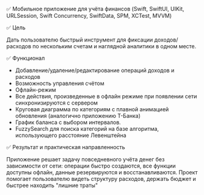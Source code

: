 ✅ Мобильное приложение для учёта финансов
(Swift, SwiftUI, UIKit, URLSession, Swift Concurrency, SwiftData, SPM, XCTest, MVVM)

✅ Цель

Дать пользователю быстрый инструмент для фиксации доходов/расходов по нескольким счетам и наглядной аналитики в одном месте.

✅ Функционал

* Добавление/удаление/редактирование операций доходов и расходов
* Возможность управления счётом
* Офлайн-режим
* Все действия, произведенные в офлайн режиме при появлении сети синхронизируются с сервером
* Круговая диаграмма по категориям с плавной анимацией обновления (аналогично приложению Т-Банка)
* График баланса с выбором интервалов.
* FuzzySearch для поиска категорий на базе алгоритма, использующего расстояние Левенштейна
  
✅ Результат и практическая направленность

  Приложение решает задачу повседневного учёта денег без зависимости от сети: операции быстро создаются, все функции доступны офлайн, данные резервируются и восстанавливаются.
  Проект помогает пользователю видеть структуру расходов, держать бюджет и быстрее находить "лишние траты"
